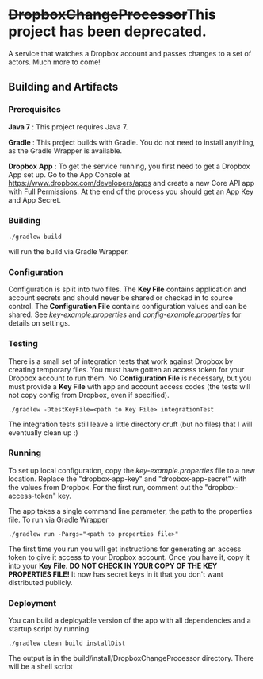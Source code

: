 ~~DropboxChangeProcessor~~This project has been deprecated.
======================

A service that watches a Dropbox account and passes changes to a set of actors. Much more to come!

## Building and Artifacts ##

### Prerequisites ###

**Java 7**
:  This project requires Java 7.

**Gradle**
: This project builds with Gradle. You do not need to install anything, as the Gradle Wrapper is available.

**Dropbox App**
: To get the service running, you first need to get a Dropbox App set up. Go to the App Console at 
  https://www.dropbox.com/developers/apps and create a new Core API app with Full Permissions. At the end of the
  process you should get an App Key and App Secret.

### Building ###
    ./gradlew build
    
will run the build via Gradle Wrapper.

### Configuration ###
Configuration is split into two files. The **Key File** contains application and account secrets and should never be
shared or checked in to source control. The **Configuration File** contains configuration values and can be shared. See
*key-example.properties* and *config-example.properties* for details on settings.

### Testing ###
There is a small set of integration tests that work against Dropbox by creating temporary files. You must
have gotten an access token for your Dropbox account to run them. No **Configuration File** is necessary, but you must provide
a **Key File** with app and account access codes (the tests will not copy config from Dropbox, even if specified).

    ./gradlew -DtestKeyFile=<path to Key File> integrationTest
    
The integration tests still leave a little directory cruft (but no files) that I will eventually clean up :)

### Running ###
To set up local configuration, copy the *key-example.properties* file to a new location. Replace the "dropbox-app-key" and 
"dropbox-app-secret" with the values from Dropbox. For the first run, comment out the "dropbox-access-token" key.

The app takes a single command line parameter, the path to the properties file. To run via Gradle Wrapper

    ./gradlew run -Pargs="<path to properties file>"

The first time you run you will get instructions for generating an access token to give it access to your Dropbox
account. Once you have it, copy it into your **Key File**. **DO NOT CHECK IN YOUR COPY OF THE KEY PROPERTIES FILE!** 
It now has secret keys in it that you don't want distributed publicly.

### Deployment ###
You can build a deployable version of the app with all dependencies and a startup script by running

    ./gradlew clean build installDist
    
The output is in the build/install/DropboxChangeProcessor directory. There will be a shell script 
